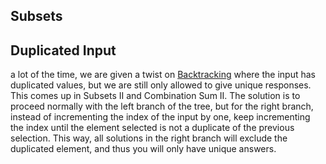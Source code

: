 
## Subsets



## Duplicated Input

a lot of the time, we are given a twist on [Backtracking](../Algorithms/Backtracking.md) where the input has duplicated values, but we are still only allowed to give unique responses. This comes up in Subsets II and Combination Sum II. The solution is to proceed normally with the left branch of the tree, but for the right branch, instead of incrementing the index of the input by one, keep incrementing the index until the element selected is not a duplicate of the previous selection. This way, all solutions in the right branch will exclude the duplicated element, and thus you will only have unique answers.